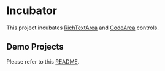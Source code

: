 # Incubator

This project incubates
[RichTextArea](src/main/java/javafx/incubator/scene/control/rich/RichTextArea.java)
and
[CodeArea](src/main/java/javafx/incubator/scene/control/rich/code/CodeArea.java)
controls.


## Demo Projects

Please refer to this [README](/tests/manual/RichTextAreaDemo/README.md).
